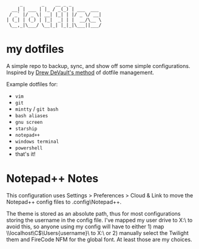         _       _    __ _ _           
      __| | ___ | |_ / _(_) | ___  ___ 
     / _` |/ _ \| __| |_| | |/ _ \/ __|
    | (_| | (_) | |_|  _| | |  __/\__ \
     \__,_|\___/ \__|_| |_|_|\___||___/
    
    
my dotfiles
=========

A simple repo to backup, sync, and show off some simple configurations. Inspired by [Drew DeVault's method](https://drewdevault.com/2019/12/30/dotfiles.html) of dotfile management.

Example dotfiles for:

  - `vim`
  - `git`
  - `mintty` / `git bash`
  - `bash aliases`
  - `gnu screen`
  - `starship`
  - `notepad++`
  - `windows terminal`
  - `powershell`
  - that's it!


Notepad++ Notes
============
This configuration uses Settings > Preferences > Cloud & Link to move the Notepad++ config files to .config\Notepad++.

The theme is stored as an absolute path, thus for most configurations storing the username in the config file. I've mapped my user drive to X:\ to avoid this, so anyone using my config will have to either 1) map \\\\localhost\C$\Users\{username}\ to X:\ or 2) manually select the Twilight them and FireCode NFM for the global font. At least those are my choices.
